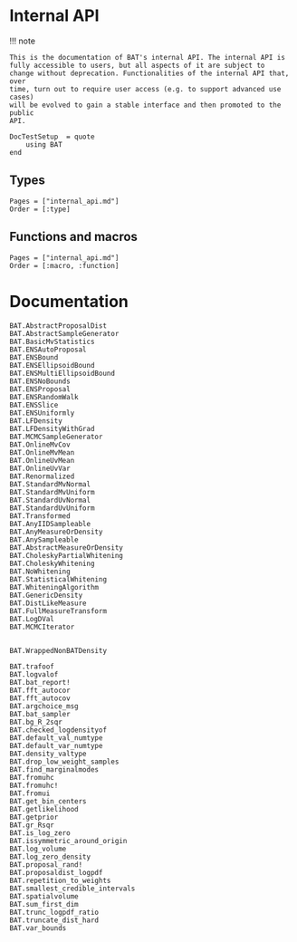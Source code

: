 # Internal API

!!! note

    This is the documentation of BAT's internal API. The internal API is
    fully accessible to users, but all aspects of it are subject to
    change without deprecation. Functionalities of the internal API that, over
    time, turn out to require user access (e.g. to support advanced use cases)
    will be evolved to gain a stable interface and then promoted to the public
    API.

```@meta
DocTestSetup  = quote
    using BAT
end
```

## Types

```@index
Pages = ["internal_api.md"]
Order = [:type]
```

## Functions and macros

```@index
Pages = ["internal_api.md"]
Order = [:macro, :function]
```

# Documentation

```@docs
BAT.AbstractProposalDist
BAT.AbstractSampleGenerator
BAT.BasicMvStatistics
BAT.ENSAutoProposal
BAT.ENSBound
BAT.ENSEllipsoidBound
BAT.ENSMultiEllipsoidBound
BAT.ENSNoBounds
BAT.ENSProposal
BAT.ENSRandomWalk
BAT.ENSSlice
BAT.ENSUniformly
BAT.LFDensity
BAT.LFDensityWithGrad
BAT.MCMCSampleGenerator
BAT.OnlineMvCov
BAT.OnlineMvMean
BAT.OnlineUvMean
BAT.OnlineUvVar
BAT.Renormalized
BAT.StandardMvNormal
BAT.StandardMvUniform
BAT.StandardUvNormal
BAT.StandardUvUniform
BAT.Transformed
BAT.AnyIIDSampleable
BAT.AnyMeasureOrDensity
BAT.AnySampleable
BAT.AbstractMeasureOrDensity
BAT.CholeskyPartialWhitening
BAT.CholeskyWhitening
BAT.NoWhitening
BAT.StatisticalWhitening
BAT.WhiteningAlgorithm
BAT.GenericDensity
BAT.DistLikeMeasure
BAT.FullMeasureTransform
BAT.LogDVal
BAT.MCMCIterator


BAT.WrappedNonBATDensity

BAT.trafoof
BAT.logvalof
BAT.bat_report!
BAT.fft_autocor
BAT.fft_autocov
BAT.argchoice_msg
BAT.bat_sampler
BAT.bg_R_2sqr
BAT.checked_logdensityof
BAT.default_val_numtype
BAT.default_var_numtype
BAT.density_valtype
BAT.drop_low_weight_samples
BAT.find_marginalmodes
BAT.fromuhc
BAT.fromuhc!
BAT.fromui
BAT.get_bin_centers
BAT.getlikelihood
BAT.getprior
BAT.gr_Rsqr
BAT.is_log_zero
BAT.issymmetric_around_origin
BAT.log_volume
BAT.log_zero_density
BAT.proposal_rand!
BAT.proposaldist_logpdf
BAT.repetition_to_weights
BAT.smallest_credible_intervals
BAT.spatialvolume
BAT.sum_first_dim
BAT.trunc_logpdf_ratio
BAT.truncate_dist_hard
BAT.var_bounds
```
